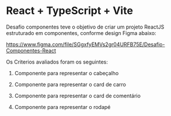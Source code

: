 # React + TypeScript + Vite

Desafio componentes teve o objetivo de criar um projeto ReactJS estruturado em componentes, conforme design Figma abaixo:

https://www.figma.com/file/SGgxfyEMVs2gr04URFB75E/Desafio-Componentes-React


Os Criterios avaliados foram os seguintes:


1) Componente para representar o cabeçalho


2) Componente para representar o card de carro

3) Componente para representar o card de comentário

4) Componente para representar o rodapé
